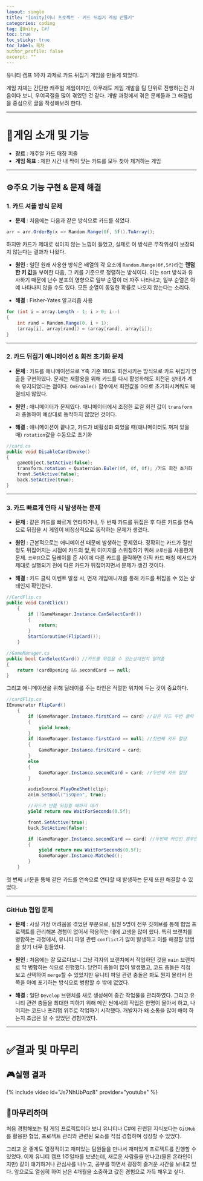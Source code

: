 ```yaml
---
layout: single
title: "[Unity]미니 프로젝트 - 카드 뒤집기 게임 만들기"
categories: coding
tag: [Unity, C#]
toc: true
toc_sticky: true
toc_label: 목차
author_profile: false
excerpt: ""
---
```


유니티 캠프 1주차 과제로 카드 뒤집기 게임을 만들게 되었다.

게임 자체는 간단한 캐주얼 게임이지만, 아무래도 게임 개발을 팀 단위로 진행하는건 처음이다 보니, 우여곡절을 많이 겪었던 것 같다.
개발 과정에서 겪은 문제들과 그 해결법을 중심으로 글을 작성해보려 한다.

---

# 🎯게임 소개 및 기능

- **장르** : 캐주얼 카드 매칭 퍼즐
- **게임 목표** : 제한 시간 내 짝이 맞는 카드를 모두 찾아 제거하는 게임

---

## ⚙️주요 기능 구현 & 문제 해결

### 1. 카드 셔플 방식 문제

- **문제** : 처음에는 다음과 같은 방식으로 카드를 섞었다.

```c#
arr = arr.OrderBy(x => Random.Range(0f, 5f)).ToArray();
```

하지만 카드가 제대로 섞이지 않는 느낌이 들었고, 실제로 이 방식은 무작위성이 보장되지 않는다는 결과가 나왔다.

- **원인** : 일단 원래 사용한 방식은 배열의 각 요소에 `Random.Range(0f,5f)`라는 **랜덤한 키 값**을 부여한 다음, 그 키를 기준으로 정렬하는 방식이다. 이는 sort 방식과 유사하기 때문에 난수 분포의 영향으로 일부 순열이 더 자주 나타나고, 일부 순열은 아예 나타나지 않을 수도 있다. 모든 순열이 동일한 확률로 나오지 않는다는 소리다.

- **해결** : Fisher-Yates 알고리즘 사용

```c#
for (int i = array.Length - 1; i > 0; i--)
{
    int rand = Random.Range(0, i + 1);
    (array[i], array[rand]) = (array[rand], array[i]);
}
```

---

### 2. 카드 뒤집기 애니메이션 & 회전 초기화 문제

- **문제** : 카드를 애니메이션으로 Y축 기준 180도 회전시키는 방식으로 카드 뒤집기 연출을 구현하였다. 문제는 재활용을 위해 카드를 다시 활성화해도 회전된 상태가 계속 유지되었다는 점이다.
  `OnEnable()` 함수에서 회전값을 0으로 초기화시켜줘도 해결되지 않았다.

- **원인** : 애니메이터가 문제였다. 애니메이터에서 조정한 로컬 회전 값이 `transform`과 충돌하여 예상대로 동작하지 않았던 것이다.

- **해결** : 애니메이션이 끝나고, 카드가 비활성화 되었을 때(애니메이터도 꺼져 있을 때) `rotation`값을 수동으로 초기화

```c#
//card.cs
public void DisableCardInvoke()
{
    gameObject.SetActive(false);
    transform.rotation = Quaternion.Euler(0f, 0f, 0f); /카드 회전 초기화
    front.SetActive(false);
    back.SetActive(true);
}
```

---

### 3. 카드 빠르게 연타 시 발생하는 문제

- **문제** : 같은 카드를 빠르게 연타하거나, 두 번째 카드를 뒤집은 후 다른 카드를 연속으로 뒤집을 시 게임이 비정상적으로 동작하는 문제가 생겼다.

- **원인** : 근본적으로는 애니메이션 때문에 발생하는 문제였다. 정확히는 카드가 절반정도 뒤집어지는 시점에 카드의 앞,뒤 이미지를 스위칭하기 위해 `코루틴`을 사용한게 문제. `코루틴`으로 딜레이를 준 사이에 다른 카드를 클릭하면 아직 카드 매칭 메서드가 제대로 실행되기 전에 다른 카드가 뒤집어지면서 문제가 생긴 것이다.

- **해결** : 카드 클릭 이벤트 발생 시, 먼저 게임매니저를 통해 카드를 뒤집을 수 있는 상태인지 확인한다.

```c#
//CardFlip.cs
public void CardClick()
    {
        if (!GameManager.Instance.CanSelectCard())
        {
            return;
        }
        StartCoroutine(FlipCard());
    }
```

```c#
//GameManager.cs
public bool CanSelectCard() //카드를 뒤집을 수 있는상태인지 알려줌
{
    return !cardOpening && secondCard == null;
}
```

그리고 애니메이션을 위해 딜레이를 주는 라인은 적절한 위치에 두는 것이 중요하다.

```c#
//cardFlip.cs
IEnumerator FlipCard()
    {
        if (GameManager.Instance.firstCard == card) //같은 카드 두번 클릭 방지
        {
            yield break;
        }
        if (GameManager.Instance.firstCard == null) //첫번째 카드 할당
        {
            GameManager.Instance.firstCard = card;
        }
        else
        {
            GameManager.Instance.secondCard = card; //두번째 카드 할당
        }

        audioSource.PlayOneShot(clip);
        anim.SetBool("isOpen", true);

        //카드가 반쯤 뒤집힐 때까지 대기
        yield return new WaitForSeconds(0.5f);

        front.SetActive(true);
        back.SetActive(false);

        if (GameManager.Instance.secondCard == card) //두번째 카드인 경우만 매칭 시도
        {
            yield return new WaitForSeconds(0.5f);
            GameManager.Instance.Matched();
        }
    }
```

첫 번째 `if`문을 통해 같은 카드를 연속으로 연타할 때 발생하는 문제 또한 해결할 수 있었다.

---

### GitHub 협업 문제

- **문제** : 사실 가장 어려움을 겪었던 부분으로, 팀원 5명이 전부 깃허브를 통해 협업 프로젝트를 관리해본 경험이 없어서 적응하는 데에 고생을 많이 했다. 특히 브랜치를 병합하는 과정에서, 유니티 파일 관련 `conflict`가 많이 발생하고 이를 해결할 방법을 찾기 너무 힘들었다.

- **원인** : 처음에는 잘 모르다보니 그냥 각자의 브랜치에서 작업하던 것을 `main` 브랜치로 막 병합하는 식으로 진행했다. 당연히 충돌이 많이 발생했고, 코드 충돌은 직접 보고 선택하여 `merge`할 수 있었지만 유니티 파일 관련 충돌은 봐도 뭔지 몰라서 한쪽을 아예 포기하는 방식으로 병합할 수 밖에 없었다.

- **해결** : 일단 `Develop` 브랜치를 새로 생성해여 중간 작업물을 관리하였다. 그리고 유니티 관련 충돌을 최대한 피하기 위해 메인 씬에서의 작업은 한명이 몰아서 하고, 나머지는 코드나 프리팹 위주로 작업하기 시작했다. 개발자가 왜 소통을 많이 해야 하는지 조금은 알 수 있었던 경험이었다.

---

# ✅결과 및 마무리

## 🎮실행 결과

{% include video id="Js7NhUbPoz8" provider="youtube" %}

## 🏁마무리하며

처음 경험해보는 팀 게임 프로젝트이다 보니 유니티나 C#에 관련된 지식보다는 `GitHub` 를 활용한 협업, 프로젝트 관리와 관련된 요소를 직접 경험하며 성장할 수 있었다.

그리고 운 좋게도 열정적이고 재미있는 팀원들을 만나서 재미있게 프로젝트를 진행할 수 있었다. 이제 유니티 캠프 1주일차를 보냈는데, 새로운 사람들을 만나고(물론 온라인이지만) 같이 얘기하거나 관심사를 나누고, 공부를 하면서 굉장히 즐거운 시간을 보내고 있다. 앞으로도 열심히 하여 남은 4개월을 소중하고 값진 경험으로 가득 채우고 싶다.

